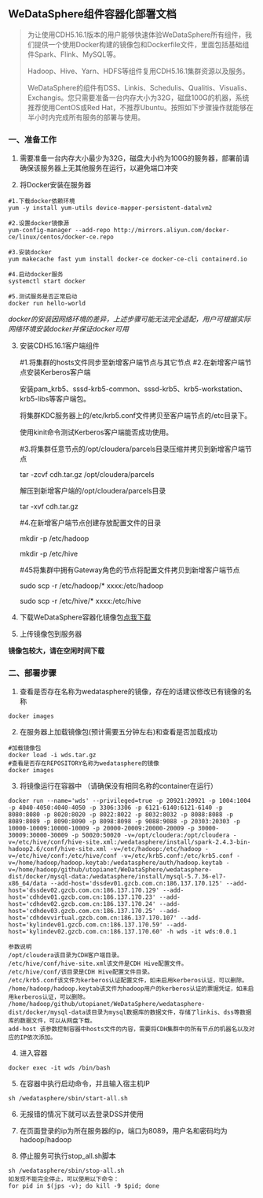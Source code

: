 ## WeDataSphere组件容器化部署文档

> 为让使用CDH5.16.1版本的用户能够快速体验WeDataSphere所有组件，我们提供一个使用Docker构建的镜像包和Dockerfile文件，里面包括基础组件Spark、Flink、MySQL等。
>
> Hadoop、Hive、Yarn、HDFS等组件复用CDH5.16.1集群资源以及服务。
>
> WeDataSphere的组件有DSS、Linkis、Schedulis、Qualitis、Visualis、Exchangis。您只需要准备一台内存大小为32G，磁盘100G的机器，系统推荐使用CentOS或Red Hat，不推荐Ubuntu。按照如下步骤操作就能够在半小时内完成所有服务的部署与使用。

### 一、准备工作
1. 需要准备一台内存大小最少为32G，磁盘大小约为100G的服务器，部署前请确保该服务器上无其他服务在运行，以避免端口冲突

2. 将Docker安装在服务器
```shell
#1.下载docker依赖环境 
yum -y install yum-utils device-mapper-persistent-datalvm2

#2.设置docker镜像源 
yum-config-manager --add-repo http://mirrors.aliyun.com/docker-ce/linux/centos/docker-ce.repo   

#3.安装docker 
yum makecache fast yum install docker-ce docker-ce-cli containerd.io  

#4.启动docker服务 
systemctl start docker  

#5.测试服务是否正常启动   
docker run hello-world
```
*docker的安装因网络环境的差异，上述步骤可能无法完全适配，用户可根据实际网络环境安装docker并保证docker可用*

3. 安装CDH5.16.1客户端组件

   #1.将集群的hosts文件同步至新增客户端节点与其它节点
   #2.在新增客户端节点安装Kerberos客户端

   安装pam_krb5、sssd-krb5-common、sssd-krb5、krb5-workstation、krb5-libs等客户端包。

   将集群KDC服务器上的/etc/krb5.conf文件拷贝至客户端节点的/etc目录下。

   使用kinit命令测试Kerberos客户端能否成功使用。

   #3.将集群任意节点的/opt/cloudera/parcels目录压缩并拷贝到新增客户端节点

   tar -zcvf cdh.tar.gz /opt/cloudera/parcels

   解压到新增客户端的/opt/cloudera/parcels目录

   tar -xvf cdh.tar.gz

   #4.在新增客户端节点创建存放配置文件的目录

   mkdir -p /etc/hadoop

   mkdir -p /etc/hive

   #45将集群中拥有Gateway角色的节点将配置文件拷贝到新增客户端节点

   sudo scp -r /etc/hadoop/* xxxx:/etc/hadoop

   sudo scp -r /etc/hive/* xxxx:/etc/hive

4. 下载WeDataSphere容器化镜像包[点我下载](https://osp-1257653870.cos.ap-guangzhou.myqcloud.com/WeDatasphere/DataSphereStudio/wedatasphere.tar.gz)

5. 上传镜像包到服务器

**镜像包较大，请在空闲时间下载**

### 二、部署步骤
1. 查看是否存在名称为wedatasphere的镜像，存在的话建议修改已有镜像的名称
```shell
docker images
```

2. 在服务器上加载镜像包(预计需要五分钟左右)和查看是否加载成功
```shell
#加载镜像包 
docker load -i wds.tar.gz 
#查看是否存在REPOSITORY名称为wedatasphere的镜像 
docker images
```

3. 将镜像运行在容器中 （请确保没有相同名称的container在运行）
```shell
docker run --name='wds' --privileged=true -p 20921:20921 -p 1004:1004 -p 4040-4050:4040-4050 -p 3306:3306 -p 6121-6140:6121-6140 -p 8080:8080 -p 8020:8020 -p 8022:8022 -p 8032:8032 -p 8088:8088 -p 8089:8089 -p 8090:8090 -p 8098:8098 -p 9088:9088 -p 20303:20303 -p 10000-10009:10000-10009 -p 20000-20009:20000-20009 -p 30000-30009:30000-30009 -p 50020:50020 -v=/opt/cloudera:/opt/cloudera -v=/etc/hive/conf/hive-site.xml:/wedatasphere/install/spark-2.4.3-bin-hadoop2.6/conf/hive-site.xml -v=/etc/hadoop:/etc/hadoop -v=/etc/hive/conf:/etc/hive/conf -v=/etc/krb5.conf:/etc/krb5.conf -v=/home/hadoop/hadoop.keytab:/wedatasphere/auth/hadoop.keytab -v=/home/hadoop/github/utopianet/WeDataSphere/wedatasphere-dist/docker/mysql-data:/wedatasphere/install/mysql-5.7.36-el7-x86_64/data --add-host='dssdev01.gzcb.com.cn:186.137.170.125' --add-host='dssdev02.gzcb.com.cn:186.137.170.129' --add-host='cdhdev01.gzcb.com.cn:186.137.170.23' --add-host='cdhdev02.gzcb.com.cn:186.137.170.24' --add-host='cdhdev03.gzcb.com.cn:186.137.170.25' --add-host='cdhdevvirtual.gzcb.com.cn:186.137.170.107' --add-host='kylindev01.gzcb.com.cn:186.137.170.59' --add-host='kylindev02.gzcb.com.cn:186.137.170.60' -h wds -it wds:0.0.1

参数说明
/opt/cloudera该目录为CDH客户端目录。
/etc/hive/conf/hive-site.xml该文件是CDH Hive配置文件。
/etc/hive/conf/该目录是CDH Hive配置文件目录。
/etc/krb5.conf该文件为kerberos认证配置文件，如未启用kerberos认证，可以删除。
/home/hadoop/hadoop.keytab该文件为hadoop用户的kerberos认证的票据凭证，如未启用kerberos认证，可以删除。
/home/hadoop/github/utopianet/WeDataSphere/wedatasphere-dist/docker/mysql-data该目录为mysql数据库的数据文件，存储了linkis、dss等数据库的数据文件，可以从网盘下载。
add-host 该参数控制容器中hosts文件的内容，需要将CDH集群中的所有节点的机器名以及对应的IP依次添加。
```

4. 进入容器
```shell
docker exec -it wds /bin/bash
```

5. 在容器中执行启动命令，并且输入宿主机IP
```shell
sh /wedatasphere/sbin/start-all.sh
```

6. 无报错的情况下就可以去登录DSS并使用
7. 在页面登录的ip为所在服务器的ip，端口为8089，用户名和密码均为hadoop/hadoop

8. 停止服务可执行stop_all.sh脚本
```shell
sh /wedatasphere/sbin/stop-all.sh
如发现不能完全停止，可以使用以下命令：
for pid in $(jps -v); do kill -9 $pid; done
```

